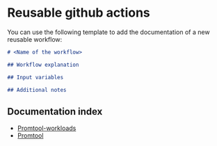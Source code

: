 # Reusable github actions

You can use the following template to add the documentation of a new reusable workflow:

```md
# <Name of the workflow>

## Workflow explanation

## Input variables

## Additional notes
```

## Documentation index

- [Promtool-workloads](./promtool-workloads.md)
- [Promtool](./promtool.md)
